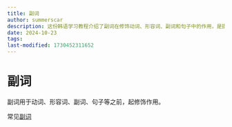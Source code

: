```yaml
---
title: 副词
author: summerscar
description: 这份韩语学习教程介绍了副词在修饰动词、形容词、副词和句子中的作用，是提高语言表达清晰度的重要元素。
date: 2024-10-23
tags:
last-modified: 1730452311652
---
```

# 副词

副词用于动词、形容词、副词、句子等之前，起修饰作用。

常见[副词](/?dict=adverb)
